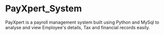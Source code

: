 # PayXpert_System
PayXpert is a payroll management system built using Python and MySql to analyse and view Employee's details, Tax and financial records easily.
